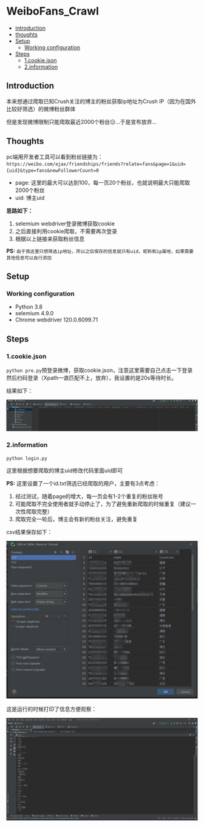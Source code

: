 # WeiboFans_Crawl
* [introduction](#introduction)
* [thoughts](#thoughts)
* [Setup](#setup)
   * [Working configuration](#working-configuration)
* [Steps](#steps)
   * [1.cookie.json](#1cookiejson)
   * [2.information](#2information)

## Introduction

本来想通过爬取已知Crush关注的博主的粉丝获取ip地址为Crush IP（因为在国外比较好筛选）的微博粉丝群体

但是发现微博限制只能爬取最近2000个粉丝😑...于是宣布放弃...

## Thoughts

pc端用开发者工具可以看到粉丝链接为：`https://weibo.com/ajax/friendships/friends?relate=fans&page=1&uid={uid}&type=fans&newFollowerCount=0`

- page: 这里的最大可以达到100，每一页20个粉丝，也就说明最大只能爬取2000个粉丝
- uid: 博主uid

**思路如下：**

1. selemium webdriver登录微博获取cookie
2. 之后直接利用cookie爬取，不需要再次登录
3. 根据以上链接来获取粉丝信息

**PS:** `由于我这里只想筛选ip地址，所以之后保存的信息就只有uid，昵称和ip属地，如果需要其他信息可以自行添加`

## Setup

### Working configuration

- Python 3.8
- selemium 4.9.0
- Chrome webdriver 120.0.6099.71

## Steps

### 1.cookie.json

`python pre.py`预登录微博，获取cookie.json，注意这里需要自己点击一下登录然后扫码登录（Xpath一直匹配不上，放弃），我设置的是20s等待时长。

结果如下：

![1](images/1.png)

### 2.information

`python login.py`

这里根据想要爬取的博主uid修改代码里面uid即可

**PS:** 这里设置了一个id.txt筛选已经爬取的用户，主要有3点考虑：

1. 经过测试，随着page的增大，每一页会有1-2个重复的粉丝账号
2. 可能爬取不完全使用者就手动停止了，为了避免重新爬取的时候重复（建议一次性爬取完整）
3. 爬取完全一轮后，博主会有新的粉丝关注，避免重复

csv结果保存如下：

![2](images/2.jpg)

这是运行的时候打印了信息方便观察：

![3](images/3.jpg)



